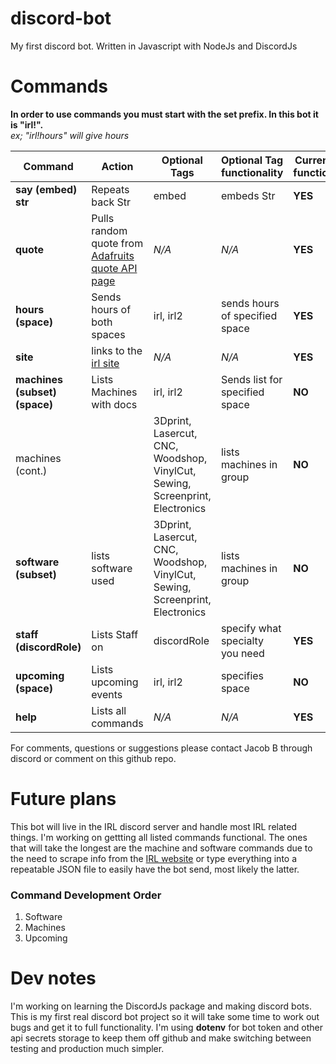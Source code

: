 # discord-bot
My first discord bot. Written in Javascript with NodeJs and DiscordJs

# Commands
**In order to use commands you must start with the set prefix. In this bot it is "irl!".** \
*ex; "irl!hours" will give hours*

Command | Action | Optional Tags | Optional Tag functionality | Currently functional
--------|--------|---------------|--------------------------- | --------------------
**say (embed) str** | Repeats back Str | embed | embeds Str | **YES**
**quote** | Pulls random quote from [Adafruits quote API page](adafruit.com/quotes.php) | *N/A* | *N/A* | **YES**
**hours (space)** | Sends hours of both spaces | irl, irl2 | sends hours of specified space | **YES**
**site** | links to the [irl site](http://irl.depaul.edu/) | *N/A* | *N/A* | **YES**
**machines (subset) (space)** | Lists Machines with docs | irl, irl2 | Sends list for specified space | **NO**
machines (cont.)| | 3Dprint, Lasercut, CNC, Woodshop, VinylCut, Sewing, Screenprint, Electronics | lists machines in group | **NO**
**software (subset)** | lists software used | 3Dprint, Lasercut, CNC, Woodshop, VinylCut, Sewing, Screenprint, Electronics | lists machines in group | **NO**
**staff (discordRole)** | Lists Staff on | discordRole | specify what specialty you need | **YES**
**upcoming (space)** | Lists upcoming events | irl, irl2 | specifies space | **NO**
**help** | Lists all commands | *N/A* | *N/A* | **YES**

For comments, questions or suggestions please contact Jacob B through discord or comment on this github repo.

# Future plans
This bot will live in the IRL discord server and handle most IRL related things. I'm working on gettting all listed commands functional. The ones that will take the longest are the machine and software commands due to the need to scrape info from the [IRL website](http://irl.depaul.edu/equipment-and-resources/) or type everything into a repeatable JSON file to easily have the bot send, most likely the latter.

### Command Development Order
1. Software
1. Machines
1. Upcoming

# Dev notes
I'm working on learning the DiscordJs package and making discord bots. This is my first real discord bot project so it will take some time to work out bugs and get it to full functionality. I'm using **dotenv** for bot token and other api secrets storage to keep them off github and make switching between testing and production much simpler.
